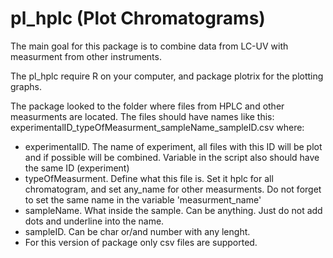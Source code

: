 pl_hplc (Plot Chromatograms)
=======
The main goal for this package is to combine data from LC-UV with measurment from other instruments.

The pl_hplc require R on your computer, and package plotrix for the plotting graphs.

The package looked to the folder where files from HPLC and other measurments are located. The files should have names like this:
experimentalID_typeOfMeasurment_sampleName_sampleID.csv
where:
- experimentalID. The name of experiment, all files with this ID will be plot and if possible will be combined. Variable in the script also should have the same ID (experiment)
- typeOfMeasurment. Define what this file is. Set it hplc for all chromatogram, and set any_name for other measurments. Do not forget to set the same name in the variable 'measurment_name'
- sampleName. What inside the sample. Can be anything. Just do not add dots and underline into the name.
- sampleID. Can be char or/and number with any lenght. 
- For this version of package only csv files are supported.
